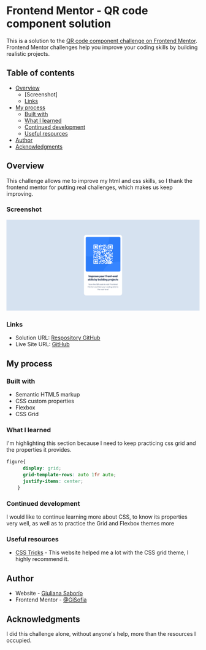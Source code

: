# Frontend Mentor - QR code component solution

This is a solution to the [QR code component challenge on Frontend Mentor](https://www.frontendmentor.io/challenges/qr-code-component-iux_sIO_H). Frontend Mentor challenges help you improve your coding skills by building realistic projects. 

## Table of contents

- [Overview](#overview)
  - [Screenshot] 
  - [Links](#links)
- [My process](#my-process)
  - [Built with](#built-with)
  - [What I learned](#what-i-learned)
  - [Continued development](#continued-development)
  - [Useful resources](#useful-resources)
- [Author](#author)
- [Acknowledgments](#acknowledgments)

## Overview

This challenge allows me to improve my html and css skills, so I thank the frontend mentor for putting real challenges, which makes us keep improving.

### Screenshot

![](./assets/images/screenshot-solution.png)

### Links

- Solution URL: [Respository GitHub](https://github.com/GiSofia/QrCode)
- Live Site URL: [GitHub](https://gisofia.github.io/QrCode/)

## My process

### Built with

- Semantic HTML5 markup
- CSS custom properties
- Flexbox
- CSS Grid

### What I learned

I'm highlighting this section because I need to keep practicing css grid and the properties it provides.

```css
figure{
      display: grid;
      grid-template-rows: auto 1fr auto;
      justify-items: center;
    }
```

### Continued development

I would like to continue learning more about CSS, to know its properties very well, as well as to practice the Grid and Flexbox themes more

### Useful resources

- [CSS Tricks](https://css-tricks.com/snippets/css/complete-guide-grid/) - This website helped me a lot with the CSS grid theme, I highly recommend it.

## Author

- Website - [Giuliana Saborío](https://gisofia.github.io/portfolio/)
- Frontend Mentor - [@GiSofia](https://www.frontendmentor.io/profile/GiSofia)

## Acknowledgments

I did this challenge alone, without anyone's help, more than the resources I occupied.


